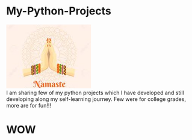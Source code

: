 # My-Python-Projects
![](/Assets/Namaste.jpg)
<br>
I am sharing few of my python projects which I have developed and still developing along my self-learning journey.
Few were for college grades, more are for fun!!!

<h1>WOW</h1> 


